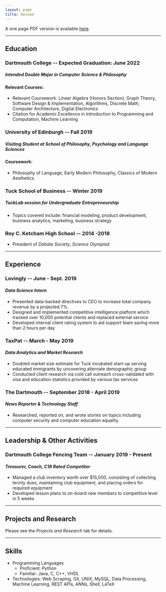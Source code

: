 ```yaml
---
layout: page
title: Resume
---
```


A one page PDF version is available [here](/public/vivek_hazari_resume-summer_20.pdf).

--------------------------------------------------------------------------------
## Education

### Dartmouth College -- Expected Graduation: June 2022
##### _Intended Double Major in Computer Science & Philosophy_
#### Relevant Courses:

- Relevant Coursework: Linear Algebra (Honors Section), Graph Theory, Software Design \& Implementation, Algorithms, Discrete Math, Computer Architecture, Digital Electronics 
- Citation for Academic Excellence in Introduction to Programming and Computation, Machine Learning

### University of Edinburgh -- Fall 2019
##### _Visiting Student at School of Philosophy, Psychology and Language Sciences_
#### Coursework:

- Philosophy of Language, Early Modern Philosophy, Classics of Modern Aesthetics

### Tuck School of Business -- Winter 2019
##### _TuckLab session for Undergraduate Entrepreneurship_

- Topics covered include: financial modeling, product development, business analytics, marketing, business strategy

### Roy C. Ketcham High School -- 2014 -2018

- President of *Debate Society*, *Science Olympiad*

--------------------------------------------------------------------------------
## Experience

### Lovingly -- June - Sept. 2019
#### _Data Science Intern_

- Presented data-backed directives to CEO to increase total company revenue by a projected 7%.
- Designed and implemented competitive intelligence platform which tracked over 10,000 potential clients and replaced external service
- Developed internal client rating system to aid support team saving more than 2 hours per day


### TaxPat -- March - May 2019
#### _Data Analytics and Market Research_

- Doubled market size estimate for Tuck incubated start-up serving educated immigrants by uncovering alternate demographic group
- Conducted client research via cold call outreach cross-validated with visa and education statistics provided by various tax services

### The Dartmouth -- September 2018 - April 2019
#### _News Reporter & Technology Staff_

- Researched, reported on, and wrote stories on topics including computer security and computer education equality.

--------------------------------------------------------------------------------
## Leadership & Other Activities

### Dartmouth College Fencing Team -- January 2019 - Present
#### _Treasurer, Coach, C18 Rated Competitor_

- Managed a club inventory worth over $15,000, consisting of collecting termly dues, maintaining club equipment, and placing orders for required equipment
- Developed lesson plans to on-board new members to competitive level in 5 weeks

--------------------------------------------------------------------------------
## Projects and Research

Please see the _Projects and Research_ tab for details.

--------------------------------------------------------------------------------
## Skills

- Programming Languages
  -  Proficient: Python
  -  Familiar: Java, C, C++, VHDL
- Technologies: Web Scraping, Git, UNIX, MySQL, Data Processing, Machine Learning, REST APIs, ANNs, Shell, LaTeX
